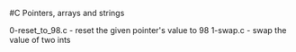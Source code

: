 #C Pointers, arrays and strings

0-reset_to_98.c - reset the given pointer's value to 98
1-swap.c - swap the value of two ints
